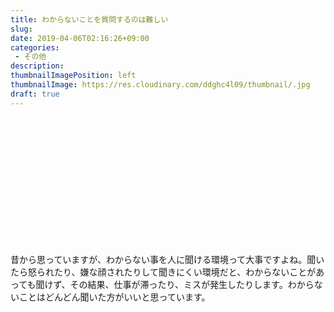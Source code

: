 ```yaml
---
title: わからないことを質問するのは難しい
slug: 
date: 2019-04-06T02:16:26+09:00
categories: 
 - その他
description: 
thumbnailImagePosition: left
thumbnailImage: https://res.cloudinary.com/ddghc4l09/thumbnail/.jpg
draft: true
---
```


<!--more-->

&nbsp;

&nbsp;

&nbsp;

&nbsp;

&nbsp;

&nbsp;

&nbsp;

昔から思っていますが、わからない事を人に聞ける環境って大事ですよね。聞いたら怒られたり、嫌な顔されたりして聞きにくい環境だと、わからないことがあっても聞けず、その結果、仕事が滞ったり、ミスが発生したりします。わからないことはどんどん聞いた方がいいと思っています。
